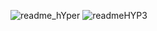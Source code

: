 
![readme_hYper](https://user-images.githubusercontent.com/59021489/106287275-e7bba800-6246-11eb-9dbd-4ca45596df00.jpg)
![readmeHYP3](https://user-images.githubusercontent.com/59021489/106355106-4429d080-62f6-11eb-8e81-9ddea1e04377.gif)
